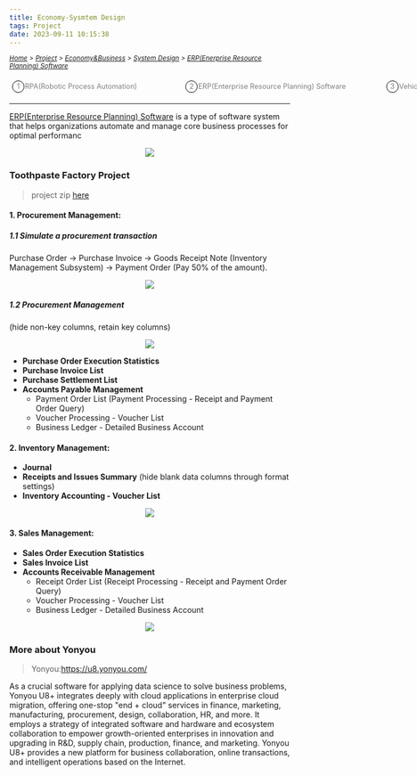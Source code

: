 ```yaml
---
title: Economy-Sysmtem Design
tags: Project
date: 2023-09-11 10:15:38
---
```

<style>
    .menu-item {
        display: inline-block; /* Ensure elements are horizontally aligned */
        margin-right: 20px;
        position: relative;
        padding: 5px;
        color: grey;
        text-decoration: none;
        font-size: 90%; /* Reduce font size */
    }
    .menu-item:hover {
        font-weight: bold;
        color: grey !important;
    }
    .menu-item::before {
        content: counter(item) " ";
        counter-increment: item;
        border: 1px solid black;
        background-color: transparent;
        border-radius: 50%;
        width: 20px;
        height: 20px;
        display: inline-block;
        text-align: center;
        line-height: 20px;
        margin-right: 1px;
        color: grey;
    }
    .menu-list {
        list-style: none; 
        counter-reset: item;
        padding: 0; /* Remove default padding */
    }
    .menu-list div {
        white-space: nowrap; /* Prevent wrapping of list items */
    }
</style>

*<small>[Home](/Home/index.html) > [Project](/tags/Project/index.html) > [Economy&Business](/2023/09/11/Project/Economy/Economy/index.html) > [System Design](/2023/09/11/Project/Economy/System-Design/System-Design/index.html) > [ERP(Enerprise Resource Planning) Software](/2023/09/11/Project/Economy/System-Design/ERP(Enterprise-Resource-Planning)-Software/index.html) </small>*

<ol class="menu-list">
    <div>
        <li><a href="/2023/09/11/Project/Economy/System-Design/RPA(Robot-Processing-Automation)/index.html" class="menu-item">RPA(Robotic Process Automation)&nbsp;&nbsp;&nbsp;&nbsp;&nbsp;&nbsp;&nbsp;&nbsp;&nbsp;&nbsp;&nbsp;&nbsp;&nbsp;&nbsp;&nbsp</a>
        <a href="/2023/09/11/Project/Economy/System-Design/ERP(Enterprise-Resource-Planning)-Software/index.html" class="menu-item">ERP(Enterprise Resource Planning) Software&nbsp;&nbsp;&nbsp;&nbsp;&nbsp;&nbsp;&nbsp;&nbsp;&nbsp;&nbsp;&nbsp;&nbsp</a><a href="/2023/09/11/Project/Economy/System-Design/Vehicle-to-Everything/index.html" class="menu-item">Vehicle to Everything&nbsp;&nbsp;&nbsp;&nbsp;&nbsp;&nbsp;&nbsp;&nbsp;&nbsp;&nbsp;&nbsp;&nbsp</a></li>
    </div>
</ol>

---
[ERP(Enterprise Resource Planning) Software](https://dynamics.microsoft.com/en-us/erp/what-is-erp/#:~:text=Enterprise%20resource%20planning%20%28ERP%29%20is%20a%20type%20of,of%20truth%20and%20streamlining%20operations%20across%20the%20enterprise) is a type of software system that helps organizations automate and manage core business processes for optimal performanc
<p align="center">
  <img src="https://s2.loli.net/2024/01/05/s5uLoZqvyla6NxF.png">
</p>

### Toothpaste Factory Project
> project zip [here](https://drive.google.com/file/d/1b5ZwZSjZ5Y5_YvLi745sAnNqAJ38S-u2/view?usp=sharing)

#### 1. Procurement Management:
##### 1.1 Simulate a procurement transaction
Purchase Order → Purchase Invoice → Goods Receipt Note (Inventory Management Subsystem) 
→ Payment Order (Pay 50% of the amount).

<p align="center">
  <img src="https://s2.loli.net/2024/01/05/scmyE7FtjZPWfAN.png">
</p>

##### 1.2 Procurement Management 
(hide non-key columns, retain key columns)
<p align="center">
  <img src="https://s2.loli.net/2024/01/05/y9e5nwLr7qUiFKh.png">
</p>

- **Purchase Order Execution Statistics**
- **Purchase Invoice List**
- **Purchase Settlement List**
- **Accounts Payable Management**
  - Payment Order List (Payment Processing - Receipt and Payment Order Query)
  - Voucher Processing - Voucher List
  - Business Ledger - Detailed Business Account

#### 2. Inventory Management:

- **Journal**
- **Receipts and Issues Summary** 
(hide blank data columns through format settings)
- **Inventory Accounting - Voucher List**
<p align="center">
  <img src="https://s2.loli.net/2024/01/05/oCWhwkmAf2ysiVB.png">
</p>

#### 3. Sales Management:

- **Sales Order Execution Statistics**
- **Sales Invoice List**
- **Accounts Receivable Management**
  - Receipt Order List (Receipt Processing - Receipt and Payment Order Query)
  - Voucher Processing - Voucher List
  - Business Ledger - Detailed Business Account

<p align="center">
  <img src="https://s2.loli.net/2024/01/05/dgnuZKfHSDoCOYl.png">
</p>

### More about Yonyou
> Yonyou:https://u8.yonyou.com/

As a crucial software for applying data science to solve business problems, Yonyou U8+ integrates deeply with cloud applications in enterprise cloud migration, offering one-stop "end + cloud" services in finance, marketing, manufacturing, procurement, design, collaboration, HR, and more. It employs a strategy of integrated software and hardware and ecosystem collaboration to empower growth-oriented enterprises in innovation and upgrading in R&D, supply chain, production, finance, and marketing. Yonyou U8+ provides a new platform for business collaboration, online transactions, and intelligent operations based on the Internet.



   





